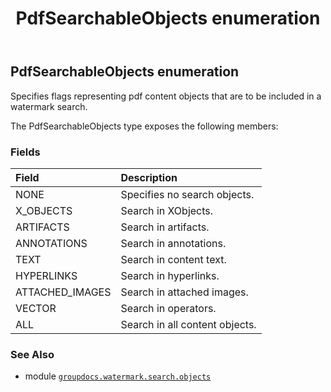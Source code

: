 ﻿---
title: PdfSearchableObjects enumeration
second_title: GroupDocs.Watermark for Python via .NET API References
description: 
type: docs
url: /python-net/groupdocs.watermark.search.objects/pdfsearchableobjects/
is_root: false
weight: 40
---

## PdfSearchableObjects enumeration

Specifies flags representing pdf content objects that are to be included in a watermark search.



The PdfSearchableObjects type exposes the following members:

### Fields
| Field | Description |
| :- | :- |
| NONE | Specifies no search objects. |
| X_OBJECTS | Search in XObjects. |
| ARTIFACTS | Search in artifacts. |
| ANNOTATIONS | Search in annotations. |
| TEXT | Search in content text. |
| HYPERLINKS | Search in hyperlinks. |
| ATTACHED_IMAGES | Search in attached images. |
| VECTOR | Search in operators. |
| ALL | Search in all content objects. |



### See Also
* module [`groupdocs.watermark.search.objects`](..)
